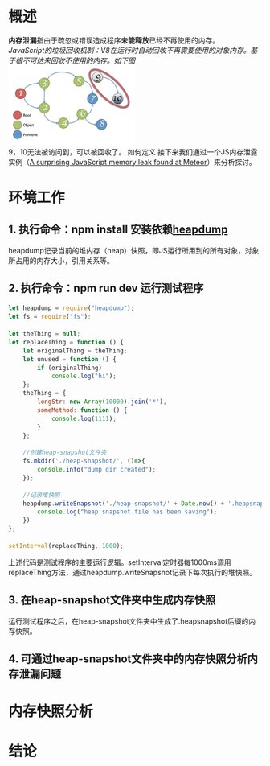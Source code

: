 # 概述
**内存泄漏**指由于疏忽或错误造成程序**未能释放**已经不再使用的内存。  
*JavaScript的垃圾回收机制：V8在运行时自动回收不再需要使用的对象内存。基于根不可达来回收不使用的内存。如下图*
<img src="./images/GC2.jpg" width="50%">  
9，10无法被访问到，可以被回收了。
如何定义
接下来我们通过一个JS内存泄露实例（[A surprising JavaScript memory leak found at Meteor](https://blog.meteor.com/)）来分析探讨。
# 环境工作
## 1. 执行命令：npm install 安装依赖[heapdump](https://www.npmjs.com/package/heapdump)
heapdump记录当前的堆内存（heap）快照，即JS运行所用到的所有对象，对象所占用的内存大小，引用关系等。
## 2. 执行命令：npm run dev  运行测试程序
```javascript
let heapdump = require("heapdump");
let fs = require("fs");

let theThing = null;
let replaceThing = function () {
    let originalThing = theThing;
    let unused = function () {
        if (originalThing)
            console.log("hi");
    };
    theThing = {
        longStr: new Array(10000).join('*'),
        someMethod: function () {
            console.log(1111);
        }
    };

    //创建heap-snapshot文件夹
    fs.mkdir('./heap-snapshot/', ()=>{
        console.info("dump dir created");
    });

    //记录堆快照
    heapdump.writeSnapshot('./heap-snapshot/' + Date.now() + '.heapsnapshot', () => {
        console.log("heap snapshot file has been saving");
    })
};
 
setInterval(replaceThing, 1000);
```
上述代码是测试程序的主要运行逻辑。setInterval定时器每1000ms调用replaceThing方法，通过heapdump.writeSnapshot记录下每次执行的堆快照。
## 3. 在heap-snapshot文件夹中生成内存快照
运行测试程序之后，在heap-snapshot文件夹中生成了.heapsnapshot后缀的内存快照。
## 4. 可通过heap-snapshot文件夹中的内存快照分析内存泄漏问题
# 内存快照分析
# 结论






